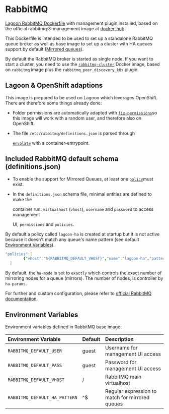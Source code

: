 # RabbitMQ

[Lagoon RabbitMQ Dockerfile](https://github.com/amazeeio/lagoon/tree/master/images/rabbitmq) with management plugin installed, based on the official rabbitmq:3-management image at [docker-hub](https://hub.docker.com/_/rabbitmq).

This Dockerfile is intended to be used to set up a standalone RabbitMQ queue broker as well as base image to set up a cluster with HA queues support by default \([Mirrored queues](https://www.rabbitmq.com/ha.html)\).

By default the RabbitMQ broker is started as single node. If you want to start a cluster, you need to use the [`rabbitmq-cluster`](https://github.com/amazeeio/lagoon/blob/master/images/rabbitmq-cluster/Dockerfile) Docker image, based on `rabbitmq` image plus the `rabbitmq_peer_discovery_k8s` plugin.

## Lagoon & OpenShift adaptions

This image is prepared to be used on Lagoon which leverages OpenShift. There are therefore some things already done:

* Folder permissions are automatically adapted with [`fix-permissions`](https://github.com/sclorg/s2i-base-container/blob/master/core/root/usr/bin/fix-permissions)so this image will work with a random user, and therefore also on OpenShift.
* The file `/etc/rabbitmq/definitions.json` is parsed through

  [`envplate`](https://github.com/kreuzwerker/envplate) with a container-entrypoint.

## Included RabbitMQ default schema \(definitions.json\)

* To enable the support for Mirrored Queues, at least one [`policy`](https://www.rabbitmq.com/parameters.html#policies)must exist.
* In the `definitions.json` schema file, minimal entities are defined to make the

  container run: `virtualhost` \(`vhost`\), `username` and `password` to access management

  UI, `permissions` and `policies`.

By default a policy called `lagoon-ha` is created at startup but it is not active because it doesn't match any queue's name pattern \(see default [Environment Variables](../using-lagoon-advanced/environment-variables.md)\).

```yaml
"policies":[
        {"vhost":"${RABBITMQ_DEFAULT_VHOST}","name":"lagoon-ha","pattern":"${RABBITMQ_DEFAULT_HA_PATTERN}", "definition":{"ha-mode":"exactly","ha-params":2,"ha-sync-mode":"automatic","ha-sync-batch-size":5}}
  ]
```

By default, the `ha-mode` is set to `exactly` which controls the exact number of mirroring nodes for a queue \(mirrors\). The number of nodes, is controller by `ha-params`.

For further and custom configuration, please refer to [official RabbitMQ documentation](https://www.rabbitmq.com/ha.html).

## Environment Variables

Environment variables defined in RabbitMQ base image:

| Environment Variable | Default | Description |
| :--- | :--- | :--- |
| `RABBITMQ_DEFAULT_USER` | guest | Username for management UI access |
| `RABBITMQ_DEFAULT_PASS` | guest | Password for management UI access |
| `RABBITMQ_DEFAULT_VHOST` | / | RabbitMQ main virtualhost |
| `RABBITMQ_DEFAULT_HA_PATTERN` | ^$ | Regular expression to match for mirrored queues |

